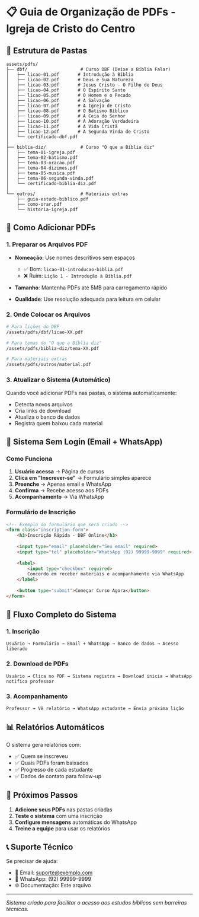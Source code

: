 # 📋 Guia de Organização de PDFs - Igreja de Cristo do Centro

## 📁 Estrutura de Pastas

```
assets/pdfs/
├── dbf/                    # Curso DBF (Deixe a Bíblia Falar)
│   ├── licao-01.pdf       # Introdução à Bíblia
│   ├── licao-02.pdf       # Deus e Sua Natureza
│   ├── licao-03.pdf       # Jesus Cristo - O Filho de Deus
│   ├── licao-04.pdf       # O Espírito Santo
│   ├── licao-05.pdf       # O Homem e o Pecado
│   ├── licao-06.pdf       # A Salvação
│   ├── licao-07.pdf       # A Igreja de Cristo
│   ├── licao-08.pdf       # O Batismo Bíblico
│   ├── licao-09.pdf       # A Ceia do Senhor
│   ├── licao-10.pdf       # A Adoração Verdadeira
│   ├── licao-11.pdf       # A Vida Cristã
│   ├── licao-12.pdf       # A Segunda Vinda de Cristo
│   └── certificado-dbf.pdf
│
├── biblia-diz/             # Curso "O que a Bíblia diz"
│   ├── tema-01-igreja.pdf
│   ├── tema-02-batismo.pdf
│   ├── tema-03-oracao.pdf
│   ├── tema-04-dizimos.pdf
│   ├── tema-05-musica.pdf
│   ├── tema-06-segunda-vinda.pdf
│   └── certificado-biblia-diz.pdf
│
└── outros/                 # Materiais extras
    ├── guia-estudo-biblico.pdf
    ├── como-orar.pdf
    └── historia-igreja.pdf
```

## 🎯 Como Adicionar PDFs

### 1. Preparar os Arquivos PDF
- **Nomeação**: Use nomes descritivos sem espaços
  - ✅ Bom: `licao-01-introducao-biblia.pdf`
  - ❌ Ruim: `Lição 1 - Introdução à Bíblia.pdf`

- **Tamanho**: Mantenha PDFs até 5MB para carregamento rápido
- **Qualidade**: Use resolução adequada para leitura em celular

### 2. Onde Colocar os Arquivos
```bash
# Para lições do DBF
/assets/pdfs/dbf/licao-XX.pdf

# Para temas do "O que a Bíblia diz"
/assets/pdfs/biblia-diz/tema-XX.pdf

# Para materiais extras
/assets/pdfs/outros/material.pdf
```

### 3. Atualizar o Sistema (Automático)
Quando você adicionar PDFs nas pastas, o sistema automaticamente:
- Detecta novos arquivos
- Cria links de download
- Atualiza o banco de dados
- Registra quem baixou cada material

## 📱 Sistema Sem Login (Email + WhatsApp)

### Como Funciona
1. **Usuário acessa** → Página de cursos
2. **Clica em "Inscrever-se"** → Formulário simples aparece
3. **Preenche** → Apenas email e WhatsApp
4. **Confirma** → Recebe acesso aos PDFs
5. **Acompanhamento** → Via WhatsApp

### Formulário de Inscrição
```html
<!-- Exemplo do formulário que será criado -->
<form class="inscription-form">
    <h3>Inscrição Rápida - DBF Online</h3>
    
    <input type="email" placeholder="Seu email" required>
    <input type="tel" placeholder="WhatsApp (92) 99999-9999" required>
    
    <label>
        <input type="checkbox" required>
        Concordo em receber materiais e acompanhamento via WhatsApp
    </label>
    
    <button type="submit">Começar Curso Agora</button>
</form>
```

## 🔄 Fluxo Completo do Sistema

### 1. Inscrição
```
Usuário → Formulário → Email + WhatsApp → Banco de dados → Acesso liberado
```

### 2. Download de PDFs
```
Usuário → Clica no PDF → Sistema registra → Download inicia → WhatsApp notifica professor
```

### 3. Acompanhamento
```
Professor → Vê relatório → WhatsApp estudante → Envia próxima lição
```

## 📊 Relatórios Automáticos

O sistema gera relatórios com:
- ✅ Quem se inscreveu
- ✅ Quais PDFs foram baixados
- ✅ Progresso de cada estudante
- ✅ Dados de contato para follow-up

## 🚀 Próximos Passos

1. **Adicione seus PDFs** nas pastas criadas
2. **Teste o sistema** com uma inscrição
3. **Configure mensagens** automáticas do WhatsApp
4. **Treine a equipe** para usar os relatórios

## 📞 Suporte Técnico

Se precisar de ajuda:
- 📧 Email: suporte@exemplo.com
- 📱 WhatsApp: (92) 99999-9999
- 🌐 Documentação: Este arquivo

---
*Sistema criado para facilitar o acesso aos estudos bíblicos sem barreiras técnicas.*